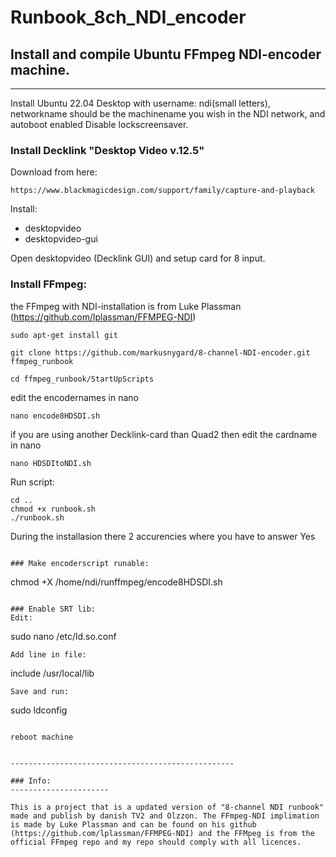 # Runbook_8ch_NDI_encoder

## Install and compile Ubuntu FFmpeg NDI-encoder machine.
-------------------------
Install Ubuntu 22.04 Desktop with username: ndi(small letters), networkname should be the machinename you wish in the NDI network, and autoboot enabled
Disable lockscreensaver.

### Install Decklink "Desktop Video v.12.5"
Download from here:
```
https://www.blackmagicdesign.com/support/family/capture-and-playback
```
Install:
* desktopvideo
* desktopvideo-gui

Open desktopvideo (Decklink GUI) and setup card for 8 input.

### Install FFmpeg:
the FFmpeg with NDI-installation is from Luke Plassman (https://github.com/lplassman/FFMPEG-NDI)

```
sudo apt-get install git

git clone https://github.com/markusnygard/8-channel-NDI-encoder.git ffmpeg_runbook

cd ffmpeg_runbook/StartUpScripts
```
edit the encodernames in nano
```
nano encode8HDSDI.sh
```
if you are using another Decklink-card than Quad2 then edit the cardname in nano
```
nano HDSDItoNDI.sh
```
Run script:
```
cd ..
chmod +x runbook.sh
./runbook.sh
```
During the installasion there 2 accurencies where you have to answer Yes
```

### Make encoderscript runable:
```
chmod +X /home/ndi/runffmpeg/encode8HDSDI.sh
```

### Enable SRT lib:
Edit:
```
sudo nano /etc/ld.so.conf
```
Add line in file: 
```
include /usr/local/lib
```
Save and run:
```
sudo ldconfig
```

reboot machine


--------------------------------------------------

### Info:
----------------------

This is a project that is a updated version of "8-channel NDI runbook" made and publish by danish TV2 and Olzzon. The FFmpeg-NDI implimation is made by Luke Plassman and can be found on his github (https://github.com/lplassman/FFMPEG-NDI) and the FFMpeg is from the official FFmpeg repo and my repo should comply with all licences.
```

